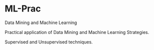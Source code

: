 # ML-Prac
Data Mining and Machine Learning

Practical application of Data Mining and Machine Learning Strategies.

Supervised and Unsupervised techniques. 
